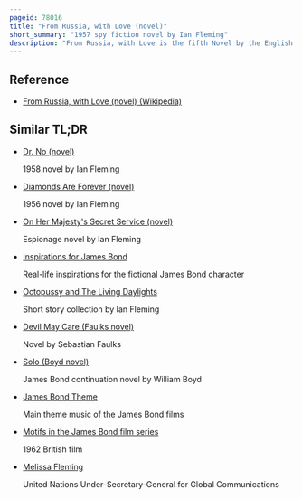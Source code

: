 ```yaml
---
pageid: 78016
title: "From Russia, with Love (novel)"
short_summary: "1957 spy fiction novel by Ian Fleming"
description: "From Russia, with Love is the fifth Novel by the English Author Ian Fleming to feature his fictional british Secret Service Agent James Bond. Fleming wrote the Story at his Goldeneye Estate in Jamaica in early 1956 at the Time that he thought it might be his final Bond Book. The Novel was published on 8 april 1957 in the united Kingdom by Jonathan Cape."
---
```


## Reference

- [From Russia, with Love (novel) (Wikipedia)](https://en.wikipedia.org/?curid=78016)

## Similar TL;DR

- [Dr. No (novel)](/tldr/en/dr-no-novel)

  1958 novel by Ian Fleming

- [Diamonds Are Forever (novel)](/tldr/en/diamonds-are-forever-novel)

  1956 novel by Ian Fleming

- [On Her Majesty's Secret Service (novel)](/tldr/en/on-her-majestys-secret-service-novel)

  Espionage novel by Ian Fleming

- [Inspirations for James Bond](/tldr/en/inspirations-for-james-bond)

  Real-life inspirations for the fictional James Bond character

- [Octopussy and The Living Daylights](/tldr/en/octopussy-and-the-living-daylights)

  Short story collection by Ian Fleming

- [Devil May Care (Faulks novel)](/tldr/en/devil-may-care-faulks-novel)

  Novel by Sebastian Faulks

- [Solo (Boyd novel)](/tldr/en/solo-boyd-novel)

  James Bond continuation novel by William Boyd

- [James Bond Theme](/tldr/en/james-bond-theme)

  Main theme music of the James Bond films

- [Motifs in the James Bond film series](/tldr/en/motifs-in-the-james-bond-film-series)

  1962 British film

- [Melissa Fleming](/tldr/en/melissa-fleming)

  United Nations Under-Secretary-General for Global Communications
